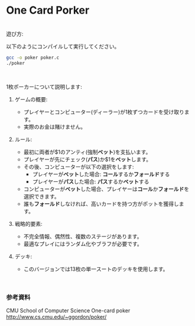 # One Card Porker


<br>
遊び方:

以下のようにコンパイルして実行してください。
```sh
gcc -o poker poker.c
./poker
```
<br>

1枚ポーカーについて説明します:

1. ゲームの概要:
   - プレイヤーとコンピューター(ディーラー)が1枚ずつカードを受け取ります。
   - 実際のお金は賭けません。

2. ルール:
   - 最初に両者が$1のアンティ(強制**ベット**)を支払います。
   - プレイヤーが先にチェック(**パス**)か$1を**ベット**します。
   - その後、コンピューターが以下の選択をします:
     - プレイヤーが**ベット**した場合: **コール**するか**フォールド**する
     - プレイヤーが**パス**した場合: **パス**するか**ベット**する
   - コンピューターが**ベット**した場合、プレイヤーは**コール**か**フォールド**を選択できます。
   - 誰も**フォールド**しなければ、高いカードを持つ方がポットを獲得します。

3. 戦略的要素:
   - 不完全情報、偶然性、複数のステージがあります。
   - 最適なプレイにはランダム化やブラフが必要です。

4. デッキ:
   - このバージョンでは13枚の単一スートのデッキを使用します。

<br>

### 参考資料

CMU School of Computer Science
One-card poker
http://www.cs.cmu.edu/~ggordon/poker/

